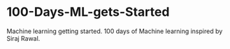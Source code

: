 # 100-Days-ML-gets-Started
Machine learning getting started.
  100 days of Machine learning inspired by Siraj Rawal.
